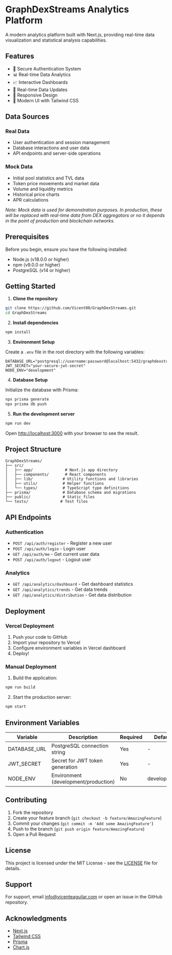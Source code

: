 # GraphDexStreams Analytics Platform

A modern analytics platform built with Next.js, providing real-time data visualization and statistical analysis capabilities.

## Features

- 🔐 Secure Authentication System
- 📊 Real-time Data Analytics
- 📈 Interactive Dashboards
- 🔄 Real-time Data Updates
- 📱 Responsive Design
- 🎨 Modern UI with Tailwind CSS

## Data Sources

### Real Data
- User authentication and session management
- Database interactions and user data
- API endpoints and server-side operations

### Mock Data
- Initial pool statistics and TVL data
- Token price movements and market data
- Volume and liquidity metrics
- Historical price charts
- APR calculations

*Note: Mock data is used for demonstration purposes. In production, these will be replaced with real-time data from DEX aggregators or no it depends in the point of production and blockchain networks.*

## Prerequisites

Before you begin, ensure you have the following installed:
- Node.js (v18.0.0 or higher)
- npm (v9.0.0 or higher)
- PostgreSQL (v14 or higher)

## Getting Started

1. **Clone the repository**
```bash
git clone https://github.com/Vicent00/GraphDexStreams.git
cd GraphDexStreams
```

2. **Install dependencies**
```bash
npm install
```

3. **Environment Setup**

Create a `.env` file in the root directory with the following variables:
```env
DATABASE_URL="postgresql://username:password@localhost:5432/graphdexstreams"
JWT_SECRET="your-secure-jwt-secret"
NODE_ENV="development"
```

4. **Database Setup**

Initialize the database with Prisma:
```bash
npx prisma generate
npx prisma db push
```

5. **Run the development server**
```bash
npm run dev
```

Open [http://localhost:3000](http://localhost:3000) with your browser to see the result.

## Project Structure

```
GraphDexStreams/
├── src/
│   ├── app/              # Next.js app directory
│   ├── components/       # React components
│   ├── lib/             # Utility functions and libraries
│   ├── utils/           # Helper functions
│   └── types/           # TypeScript type definitions
├── prisma/              # Database schema and migrations
├── public/              # Static files
└── tests/              # Test files
```

## API Endpoints

### Authentication
- `POST /api/auth/register` - Register a new user
- `POST /api/auth/login` - Login user
- `GET /api/auth/me` - Get current user data
- `POST /api/auth/logout` - Logout user

### Analytics
- `GET /api/analytics/dashboard` - Get dashboard statistics
- `GET /api/analytics/trends` - Get data trends
- `GET /api/analytics/distribution` - Get data distribution

## Deployment

### Vercel Deployment

1. Push your code to GitHub
2. Import your repository to Vercel
3. Configure environment variables in Vercel dashboard
4. Deploy!

### Manual Deployment

1. Build the application:
```bash
npm run build
```

2. Start the production server:
```bash
npm start
```

## Environment Variables

| Variable | Description | Required | Default |
|----------|-------------|----------|---------|
| DATABASE_URL | PostgreSQL connection string | Yes | - |
| JWT_SECRET | Secret for JWT token generation | Yes | - |
| NODE_ENV | Environment (development/production) | No | development |

## Contributing

1. Fork the repository
2. Create your feature branch (`git checkout -b feature/AmazingFeature`)
3. Commit your changes (`git commit -m 'Add some AmazingFeature'`)
4. Push to the branch (`git push origin feature/AmazingFeature`)
5. Open a Pull Request

## License

This project is licensed under the MIT License - see the [LICENSE](LICENSE) file for details.

## Support

For support, email info@vicenteaguilar.com or open an issue in the GitHub repository.

## Acknowledgments

- [Next.js](https://nextjs.org/)
- [Tailwind CSS](https://tailwindcss.com/)
- [Prisma](https://www.prisma.io/)
- [Chart.js](https://www.chartjs.org/)
